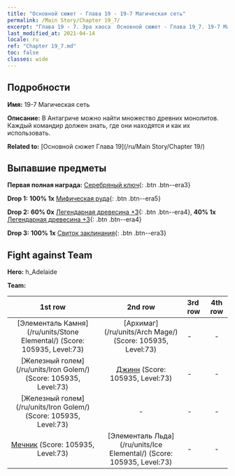 ```yaml
---
title: "Основной сюжет - Глава 19 - 19-7 Магическая сеть"
permalink: /Main Story/Chapter 19_7/
excerpt: "Глава 19 - 7. Эра хаоса  Основной сюжет - Глава 19_7. 19-7 Магическая сеть"
last_modified_at: 2021-04-14
locale: ru
ref: "Chapter 19_7.md"
toc: false
classes: wide
---
```


## Подробности

 **Имя:** 19-7 Магическая сеть

 **Описание:** В Антагриче можно найти множество древних монолитов. Каждый командир должен знать, где они находятся и как их использовать.

 **Related to:** [Основной сюжет Глава 19](/ru/Main Story/Chapter 19/)

## Выпавшие предметы

 **Первая полная награда:** [Серебряный ключ](/ru/Items/con_693/){: .btn .btn--era3}

 **Drop 1:** **100% 1x** [Мифическая руда](/ru/Items/mat_61/){: .btn .btn--era5}

 **Drop 2:** **60% 0x** [Легендарная древесина +3](/ru/Items/mat_55/){: .btn .btn--era4}, **40% 1x** [Легендарная древесина +3](/ru/Items/mat_55/){: .btn .btn--era4}

 **Drop 3:** **100% 1x** [Свиток заклинания](/ru/Items/con_694/){: .btn .btn--era3}


## Fight against Team
 **Hero:** h_Adelaide

 **Team:**


  | 1st row | 2nd row | 3rd row | 4th row |
  |:----:|:----:|:----|:----:|
  | [Элементаль Камня](/ru/units/Stone Elemental/) (Score: 105935, Level:73)  | [Архимаг](/ru/units/Arch Mage/) (Score: 105935, Level:73)  | - | - |
  | [Железный голем](/ru/units/Iron Golem/) (Score: 105935, Level:73)  | [Джинн](/ru/units/Genie/) (Score: 105935, Level:73)  | - | - |
  | [Железный голем](/ru/units/Iron Golem/) (Score: 105935, Level:73)  | - | - | - |
  | [Мечник](/ru/units/Swordsman/) (Score: 105935, Level:73)  | [Элементаль Льда](/ru/units/Ice Elemental/) (Score: 105935, Level:73)  | - | - |


